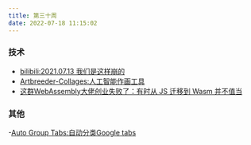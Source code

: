 ```yaml
---
title: 第三十周
date: 2022-07-18 11:15:02
---
```


### 技术
- [bilibili:2021.07.13 我们是这样崩的](https://www.bilibili.com/read/cv17521097)
- [Artbreeder-Collages:人工智能作画工具](https://collage.artbreeder.com/)
- [这群WebAssembly大佬创业失败了：有时从 JS 迁移到 Wasm 并不值当](https://mp.weixin.qq.com/s/h3cFSau5cof1j_ndqTMaQw)


### 其他

-[Auto Group Tabs:自动分类Google tabs](https://chrome.google.com/webstore/detail/auto-group-tabs/mnolhkkapjcaekdgopmfolekecfhgoob)